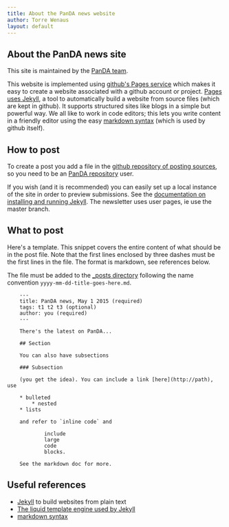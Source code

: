```yaml
---
title: About the PanDA news website
author: Torre Wenaus
layout: default
---
```


## About the PanDA news site

This site is maintained by the [PanDA team](https://github.com/orgs/PanDAWMS/people).

This website is implemented using [github's Pages service](https://pages.github.com/) which makes it easy to create a website associated with a github account or project. [Pages uses Jekyll](https://help.github.com/articles/using-jekyll-with-pages/), a tool to automatically build a website from source files (which are kept in github). It supports structured sites like blogs in a simple but powerful way. We all like to work in code editors; this lets you write content in a friendly editor using the easy [markdown syntax](http://daringfireball.net/projects/markdown/syntax) (which is used by github itself).

## How to post

To create a post you add a file in the [github repository of posting sources](https://github.com/PanDAWMS/PanDAWMS.github.io/tree/master/_posts), so you need to be an [PanDA repository](https://github.com/PanDAWMS) user.

If you wish (and it is recommended) you can easily set up a local instance of the site in order to preview submissions. See the [documentation on installing and running Jekyll](https://help.github.com/articles/using-jekyll-with-pages/). The newsletter uses user pages, ie use the master branch.

## What to post

Here's a template. This snippet covers the entire content of what should be in the post file. Note that the first lines enclosed by three dashes must be the first lines in the file. The format is markdown, see references below.

The file must be added to the [_posts directory](https://github.com/PanDAWMS/PanDAWMS.github.io/tree/master/_posts) following the name convention `yyyy-mm-dd-title-goes-here.md`.

        ---
        title: PanDA news, May 1 2015 (required)
        tags: t1 t2 t3 (optional)
        author: you (required)
        ---

        There's the latest on PanDA...

        ## Section
        
        You can also have subsections

        ### Subsection

        (you get the idea). You can include a link [here](http://path), use

        * bulleted
            * nested
        * lists

        and refer to `inline code` and

                include
                large
                code
                blocks.

        See the markdown doc for more. 


## Useful references

- [Jekyll](http://jekyllrb.com/) to build websites from plain text
- [The liquid template engine used by Jekyll](https://github.com/Shopify/liquid/wiki)
- [markdown syntax](http://daringfireball.net/projects/markdown/syntax)
